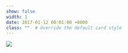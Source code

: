 ```yaml
---
show: false
width: 1
date: 2017-01-12 00:01:00 +0800
class: ""  # Override the default card style
---
```

<div>
<img src="{{ 'assets/images/badges/MIT_Social_circle.png' | relative_url }}" class="img-fluid rounded-xl" >
</div>

